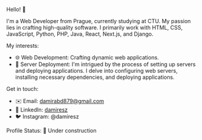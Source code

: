 Hello! 👋

I'm a Web Developer from Prague, currently studying at CTU. My passion lies in crafting high-quality software. I primarily work with HTML, CSS, JavaScript, Python, PHP, Java, React, Next.js, and Django.

My interests:
- 🌐 Web Development: Crafting dynamic web applications.
- 🚀 Server Deployment: I'm intrigued by the process of setting up servers and deploying applications. I delve into configuring web servers, installing necessary dependencies, and deploying applications.

Get in touch:
- ✉️ Email: damirabd879@gmail.com
- 💼 LinkedIn: [damiresz](https://www.linkedin.com/in/damir-abdullayev/)
- 🐦 Instagram: @damiresz

Profile Status:
🔨 Under construction
